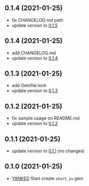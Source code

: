 0.1.4 (2021-01-25)
------------------

* fix CHANGELOG.md path
* update version to [0.1.5](https://rubygems.org/gems/short_io/versions/0.1.5)

0.1.4 (2021-01-25)
------------------

* add CHANGELOG.md
* update version to [0.1.4](https://rubygems.org/gems/short_io/versions/0.1.4)

0.1.3 (2021-01-25)
------------------

* add Gemfile.lock
* update version to [0.1.3](https://rubygems.org/gems/short_io/versions/0.1.3)

0.1.2 (2021-01-25)
------------------

* fix sample usage on README.md
* update version to [0.1.2](https://rubygems.org/gems/short_io/versions/0.1.2)

0.1.1 (2021-01-25)
------------------

* update version to [0.1.1](https://rubygems.org/gems/short_io/versions/0.1.1) (no changes)

0.1.0 (2021-01-25)
------------------

* [YANKED](https://rubygems.org/gems/short_io/versions/0.1.0) Start create `short_io` gem
